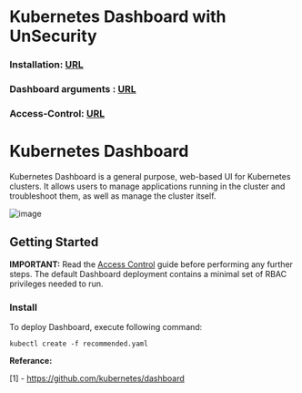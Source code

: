 
# Kubernetes Dashboard with UnSecurity

### Installation: [URL](https://github.com/kubernetes/dashboard)

### Dashboard arguments : [URL](https://github.com/kubernetes/dashboard/blob/master/docs/common/dashboard-arguments.md)

### Access-Control:  [URL](https://github.com/kubernetes/dashboard/tree/master/docs/user/access-control)


# Kubernetes Dashboard

Kubernetes Dashboard is a general purpose, web-based UI for Kubernetes clusters. It allows users to manage applications running in the cluster and troubleshoot them, as well as manage the cluster itself.

![image](https://user-images.githubusercontent.com/3519706/119263610-6e2a3a00-bbe8-11eb-95d5-b3c8f28db32a.png)

## Getting Started

**IMPORTANT:**  Read the  [Access Control](https://github.com/kubernetes/dashboard/blob/master/docs/user/access-control/README.md)  guide before performing any further steps. The default Dashboard deployment contains a minimal set of RBAC privileges needed to run.

### [](https://github.com/OktaySavdi/kubernetes-yaml/blob/master/Dashboard/recommended.yaml)Install

To deploy Dashboard, execute following command:
```
kubectl create -f recommended.yaml
```
**Referance:** 

[1] - https://github.com/kubernetes/dashboard
